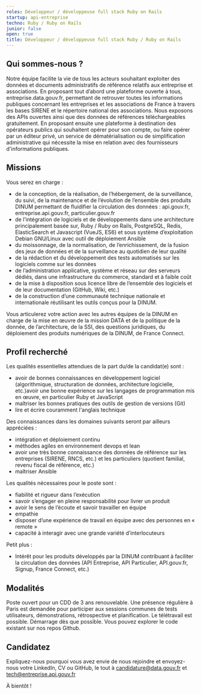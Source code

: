 ```yaml
---
roles: Développeur / développeuse full stack Ruby on Rails
startup: api-entreprise
techno: Ruby / Ruby on Rails
junior: false
open: true
title: Développeur / développeuse full stack Ruby / Ruby on Rails
---
```


## Qui sommes-nous ?

Notre équipe facilite la vie de tous les acteurs souhaitant exploiter des données et documents administratifs de référence relatifs aux entreprise et associations.
En proposant tout d’abord une plateforme ouverte à tous, entreprise.data.gouv.fr, permettant de retrouver toutes les informations publiques concernant les entreprises et les associations de France à travers les bases SIRENE et le répertoire national des associations. Nous exposons des APIs ouvertes ainsi que des données de références téléchargeables gratuitement.
En proposant ensuite une plateforme à destination des opérateurs publics qui souhaitent opérer pour son compte, ou faire opérer par un éditeur privé, un service de dématérialisation ou de simplification administrative qui nécessite la mise en relation avec des fournisseurs d'informations publiques.

## Missions

Vous serez en charge :

- de la conception, de la réalisation, de l’hébergement, de la surveillance, du suivi, de la maintenance et de l’évolution de l’ensemble des produits DINUM permettant de fluidifier la circulation des données : api.gouv.fr, entreprise.api.gouv.fr, particulier.gouv.fr
- de l’intégration de logiciels et de développements dans une architecture principalement basée sur, Ruby / Ruby on Rails, PostgreSQL, Redis, ElasticSearch et Javascript (VueJS, ES6) et sous système d’exploitation Debian GNU/Linux avec outil de déploiement Ansible
- du moissonnage, de la normalisation, de l’enrichissement, de la fusion des jeux de données et de la surveillance au quotidien de leur qualité
- de la rédaction et du développement des tests automatisés sur les logiciels comme sur les données
- de l’administration applicative, système et réseau sur des serveurs dédiés, dans une infrastructure du commerce, standard et à faible coût
- de la mise à disposition sous licence libre de l’ensemble des logiciels et de leur documentation (GitHub, Wiki, etc.)
- de la construction d’une communauté technique nationale et internationale réutilisant les outils conçus pour la DINUM.

Vous articulerez votre action avec les autres équipes de la DINUM en charge de la mise en œuvre de la mission DATA et de la politique de la donnée,  de l’architecture, de la SSI, des questions juridiques, du déploiement des produits numériques de la DINUM, de France Connect.

## Profil recherché

Les qualités essentielles attendues de la part du/de la candidat(e) sont :
- avoir de bonnes connaissances en développement logiciel (algorithmique, structuration de données, architecture logicielle, etc.)avoir une bonne expérience sur les langages de programmation mis en œuvre, en particulier Ruby et JavaScript
- maîtriser les bonnes pratiques des outils de gestion de versions (Git)
- lire et écrire couramment l'anglais technique

Des connaissances dans les domaines suivants seront par ailleurs appréciées :
- intégration et déploiement continu
- méthodes agiles en environnement devops et lean
- avoir une très bonne connaissance des données de référence sur les entreprises (SIRENE, RNCS, etc.) et les particuliers (quotient familial, revenu fiscal de référence, etc.)
- maîtriser Ansible

Les qualités nécessaires pour le poste sont :
- fiabilité et rigueur dans l’exécution 
- savoir s’engager en pleine responsabilité pour livrer un produit
- avoir le sens de l’écoute et savoir travailler en équipe
- empathie
- disposer d’une expérience de travail en équipe avec des personnes en « remote »
- capacité à interagir avec une grande variété d’interlocuteurs

Petit plus :
- Intérêt pour les produits développés par la DINUM contribuant à faciliter la circulation des données (API Entreprise, API Particulier, API.gouv.fr, Signup, France Connect, etc.)

## Modalités

Poste ouvert pour un CDD de 3 ans renouvelable. Une présence régulière à Paris est demandée pour participer aux sessions communes de tests utilisateurs, démonstrations, rétrospective et planification. Le télétravail est possible. Démarrage dès que possible.
Vous pouvez explorer le code existant sur nos repos Github.

## Candidatez

Expliquez-nous pourquoi vous avez envie de nous rejoindre et envoyez-nous votre LinkedIn, CV ou GitHub, le tout à candidature@data.gouv.fr et tech@entreprise.api.gouv.fr

À bientôt !
